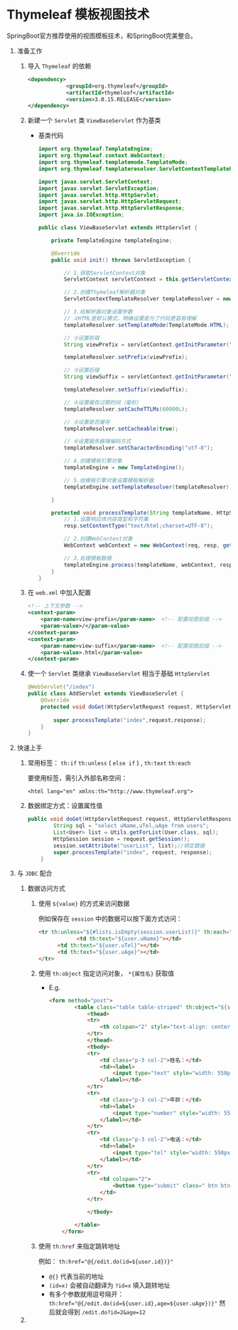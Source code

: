 # Thymeleaf 模板视图技术

SpringBoot官方推荐使用的视图模板技术，和SpringBoot完美整合。

1. 准备工作
    1. 导入 `Thymeleaf` 的依赖
        
        ```xml
        <dependency>
        			<groupId>org.thymeleaf</groupId>
        			<artifactId>thymeleaf</artifactId>
        			<version>3.0.15.RELEASE</version>
        </dependency>
        ```
        
    2. 新建一个 `Servlet` 类 `ViewBaseServlet` 作为基类
        - 基类代码
            
            ```java
            import org.thymeleaf.TemplateEngine;
            import org.thymeleaf.context.WebContext;
            import org.thymeleaf.templatemode.TemplateMode;
            import org.thymeleaf.templateresolver.ServletContextTemplateResolver;
            
            import javax.servlet.ServletContext;
            import javax.servlet.ServletException;
            import javax.servlet.http.HttpServlet;
            import javax.servlet.http.HttpServletRequest;
            import javax.servlet.http.HttpServletResponse;
            import java.io.IOException;
            
            public class ViewBaseServlet extends HttpServlet {
            
                private TemplateEngine templateEngine;
            
                @Override
                public void init() throws ServletException {
            
                    // 1.获取ServletContext对象
                    ServletContext servletContext = this.getServletContext();
            
                    // 2.创建Thymeleaf解析器对象
                    ServletContextTemplateResolver templateResolver = new ServletContextTemplateResolver(servletContext);
            
                    // 3.给解析器对象设置参数
                    // ①HTML是默认模式，明确设置是为了代码更容易理解
                    templateResolver.setTemplateMode(TemplateMode.HTML);
            
                    // ②设置前缀
                    String viewPrefix = servletContext.getInitParameter("view-prefix");
            
                    templateResolver.setPrefix(viewPrefix);
            
                    // ③设置后缀
                    String viewSuffix = servletContext.getInitParameter("view-suffix");
            
                    templateResolver.setSuffix(viewSuffix);
            
                    // ④设置缓存过期时间（毫秒）
                    templateResolver.setCacheTTLMs(60000L);
            
                    // ⑤设置是否缓存
                    templateResolver.setCacheable(true);
            
                    // ⑥设置服务器端编码方式
                    templateResolver.setCharacterEncoding("utf-8");
            
                    // 4.创建模板引擎对象
                    templateEngine = new TemplateEngine();
            
                    // 5.给模板引擎对象设置模板解析器
                    templateEngine.setTemplateResolver(templateResolver);
            
                }
            
                protected void processTemplate(String templateName, HttpServletRequest req, HttpServletResponse resp) throws IOException {
                    // 1.设置响应体内容类型和字符集
                    resp.setContentType("text/html;charset=UTF-8");
            
                    // 2.创建WebContext对象
                    WebContext webContext = new WebContext(req, resp, getServletContext());
            
                    // 3.处理模板数据
                    templateEngine.process(templateName, webContext, resp.getWriter());
                }
            }
            ```
            
    3. 在 `web.xml` 中加入配置
        
        ```xml
        <!-- 上下文参数 -->
        <context-param>
            <param-name>view-prefix</param-name>  <!-- 配置视图前缀 -->
            <param-value>/</param-value>
        </context-param>
        <context-param>
            <param-name>view-suffix</param-name>  <!-- 配置视图后缀 -->
            <param-value>.html</param-value>
        </context-param>
        ```
        
    4. 使一个 `Servlet` 类继承  `ViewBaseServlet` 相当于基础 `HttpServlet`
        
        ```java
        @WebServlet("/index")
        public class AddServlet extends ViewBaseServlet {
            @Override
            protected void doGet(HttpServletRequest request, HttpServletResponse response) 
        																						throws ServletException, IOException {
                super.processTemplate("index",request,response);
            }
        }
        ```
        
2. 快速上手
    1. 常用标签： `th:if` `th:unless` ( `else if` ) , `th:text` `th:each` 
        
        要使用标签，需引入外部名称空间： 
        
        `<html lang="en" xmlns:th="http://www.thymeleaf.org">`
        
    2. 数据绑定方式：设置属性值
        
        ```java
        public void doGet(HttpServletRequest request, HttpServletResponse response) throws ServletException, IOException {
                String sql = "select uName,uTel,uAge from users";
                List<User> list = Utils.getForList(User.class, sql);
                HttpSession session = request.getSession();
                session.setAttribute("userList", list);//绑定数据
                super.processTemplate("index", request, response);
            }
        ```
        
3. 与 `JDBC` 配合
    1. 数据访问方式
        1. 使用 `${value}` 的方式来访问数据
            
            例如保存在 `session` 中的数据可以按下面方式访问：
            
            ```html
            <tr th:unless="${#lists.isEmpty(session.userList)}" th:each="user : ${session.userList}">
            			<td th:text="${user.uName}"></td>
                  <td th:text="${user.uTel}"></td>
                  <td th:text="${user.uAge}"></td>
            </tr>
            ```
            
        2. 使用 `th:object` 指定访问对象， `*{属性名}` 获取值
            - E.g.
                
                ```html
                <form method="post">
                        <table class="table table-striped" th:object="${session.user}">
                            <thead>
                            <tr>
                                <th colspan="2" style="text-align: center">修改用户信息</th>
                            </tr>
                            </thead>
                            <tbody>
                            <tr>
                                <td class="p-3 col-2">姓名：</td>
                                <td><label>
                                    <input type="text" style="width: 550px" class="form-control" th:value="*{uName}" name="uName">
                                </label></td>
                            </tr>
                            <tr>
                                <td class="p-3 col-2">年龄：</td>
                                <td><label>
                                    <input type="number" style="width: 550px" class="form-control" th:value="*{uAge}" name="uAge">
                                </label></td>
                            </tr>
                            <tr>
                                <td class="p-3 col-2">电话：</td>
                                <td><label>
                                    <input type="tel" style="width: 550px" class="form-control" th:value="*{uTel}" name="uTel">
                                </label></td>
                            </tr>
                            <tr>
                                <td colspan="2">
                                    <button type="submit" class=" btn btn-primary ">Submit</button>
                                </td>
                            </tr>
                
                            </tbody>
                
                        </table>
                    </form>
                ```
                
        3. 使用 `th:href` 来指定跳转地址
            
            例如： `th:href="@{/edit.do(id=${user.id})}"`
            
            - `@{}` 代表当前的地址
            - `(id=x)` 会被自动翻译为 `?id=x` 填入跳转地址
            - 有多个参数就用逗号隔开：`th:href="@{/edit.do(id=${user.id},age=${user.uAge})}"` 然后就会得到 `/edit.do?id=2&age=12`
    2.